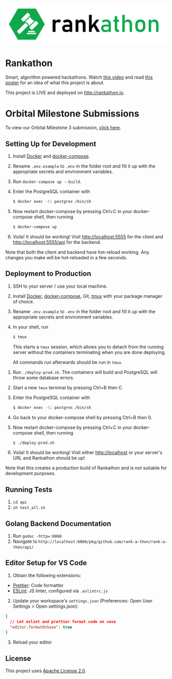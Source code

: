 ![alt text](https://raw.githubusercontent.com/rank-a-thon/rank-a-thon/master/web/public/img/logo.svg "Rankathon Logo")

# Rankathon

Smart, algorithm powered hackathons. Watch [this video](https://www.youtube.com/watch?v=QkSwkuQ1q-U)
and read [this poster](https://i.ibb.co/1GrSnmq/2001.jpg) for an idea of what
this project is about.

This project is LIVE and deployed on http://rankathon.io.

# Orbital Milestone Submissions

To view our Orbital Milestone 3 submission, [click here](https://hackmd.io/@sunyitao/rankathon-3).

## Setting Up for Development

1. Install [Docker](https://www.docker.com/get-started) and
   [docker-compose](https://docs.docker.com/compose/install/).

1. Rename `.env.example` to `.env` in the folder root and fill it up with the
   appropriate secrets and environment variables.

1. Run `docker-compose up --build`.

1. Enter the PostgreSQL container with

   ```bash
   $ docker exec -ti postgres /bin/sh
   ```

1. Now restart docker-compose by pressing Ctrl+C in your docker-compose shell, then running

   ```bash
   $ docker-compose up
   ```

1. Voila! It should be working! Visit <http://localhost:5555> for the client and
   <http://localhost:5555/api> for the backend.

Note that both the client and backend have hot-reload working. Any changes you
make will be hot-reloaded in a few seconds.

## Deployment to Production

1. SSH to your server / use your local machine.

1. Install [Docker](https://www.docker.com/get-started),
   [docker-compose](https://docs.docker.com/compose/install/), Git, [tmux](https://github.com/tmux/tmux/wiki/Installing) with your package manager of choice.

1. Rename `.env.example` to `.env` in the folder root and fill it up with the appropriate secrets and environment variables.

1. In your shell, run

   ```bash
   $ tmux
   ```

   This starts a `tmux` session, which allows you to detach from the running server without the containers terminating when you are done deploying.

   All commands run afterwards should be run in `tmux`.

1) Run `./deploy-prod.sh`. The containers will build and PostgreSQL will throw some database errors.

1) Start a new `tmux` terminal by pressing Ctrl+B then C.

1) Enter the PostgreSQL container with

   ```bash
   $ docker exec -ti postgres /bin/sh
   ```

1) Go back to your docker-compose shell by pressing Ctrl+B then 0.

1) Now restart docker-compose by pressing Ctrl+C in your docker-compose shell, then running

   ```bash
   $ ./deploy-prod.sh
   ```

1) Voila! It should be working! Visit either <http://localhost> or your server's URL and Rankathon should be up!

Note that this creates a production build of Rankathon and is not suitable for development purposes.

## Running Tests

1. `cd api`
2. `sh test_all.sh`

## Golang Backend Documentation

1. Run `godoc -http=:6060`
2. Navigate to `http://localhost:6060/pkg/github.com/rank-a-thon/rank-a-thon/api/`

## Editor Setup for VS Code

1. Obtain the following extensions:

- [Prettier](https://marketplace.visualstudio.com/items?itemName=esbenp.prettier-vscode): Code formatter
- [ESLint](https://marketplace.visualstudio.com/items?itemName=dbaeumer.vscode-eslint): JS linter, configured via `.eslintrc.js`

2. Update your workspace's `settings.json` (Preferences: Open User Settings > Open settings.json):

```json
{
  // Let eslint and prettier format code on save
  "editor.formatOnSave": true
}
```

3. Reload your editor

## License

This project uses [Apache License 2.0](https://github.com/rank-a-thon/rank-a-thon/blob/master/LICENSE).
